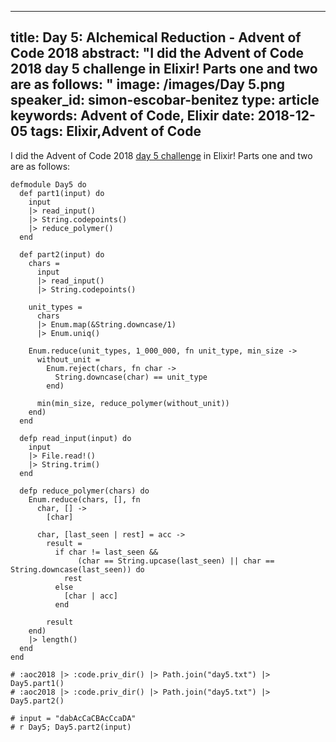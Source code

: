 
---
title: Day 5: Alchemical Reduction - Advent of Code 2018
abstract: "I did the Advent of Code 2018 day 5 challenge in Elixir! Parts one and two are as follows:
"
image: /images/Day 5.png
speaker_id: simon-escobar-benitez
type: article
keywords: Advent of Code, Elixir
date: 2018-12-05
tags: Elixir,Advent of Code
---
I did&nbsp;the Advent of Code 2018&nbsp;<a href="https://adventofcode.com/2018/day/5">day 5 challenge</a>&nbsp;in Elixir! Parts one and two are as follows:

<pre>
<code class="language-elixir">defmodule Day5 do
  def part1(input) do
    input
    |&gt; read_input()
    |&gt; String.codepoints()
    |&gt; reduce_polymer()
  end

  def part2(input) do
    chars =
      input
      |&gt; read_input()
      |&gt; String.codepoints()

    unit_types =
      chars
      |&gt; Enum.map(&amp;String.downcase/1)
      |&gt; Enum.uniq()

    Enum.reduce(unit_types, 1_000_000, fn unit_type, min_size -&gt;
      without_unit =
        Enum.reject(chars, fn char -&gt;
          String.downcase(char) == unit_type
        end)

      min(min_size, reduce_polymer(without_unit))
    end)
  end

  defp read_input(input) do
    input
    |&gt; File.read!()
    |&gt; String.trim()
  end

  defp reduce_polymer(chars) do
    Enum.reduce(chars, [], fn
      char, [] -&gt;
        [char]

      char, [last_seen | rest] = acc -&gt;
        result =
          if char != last_seen &amp;&amp;
               (char == String.upcase(last_seen) || char == String.downcase(last_seen)) do
            rest
          else
            [char | acc]
          end

        result
    end)
    |&gt; length()
  end
end

# :aoc2018 |&gt; :code.priv_dir() |&gt; Path.join("day5.txt") |&gt; Day5.part1()
# :aoc2018 |&gt; :code.priv_dir() |&gt; Path.join("day5.txt") |&gt; Day5.part2()

# input = "dabAcCaCBAcCcaDA"
# r Day5; Day5.part2(input)</code></pre>

&nbsp;
